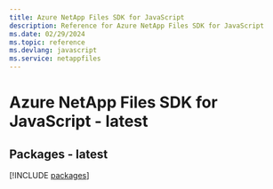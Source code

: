 ```yaml
---
title: Azure NetApp Files SDK for JavaScript
description: Reference for Azure NetApp Files SDK for JavaScript
ms.date: 02/29/2024
ms.topic: reference
ms.devlang: javascript
ms.service: netappfiles
---
```

# Azure NetApp Files SDK for JavaScript - latest
## Packages - latest
[!INCLUDE [packages](netapp-files-index.md)]